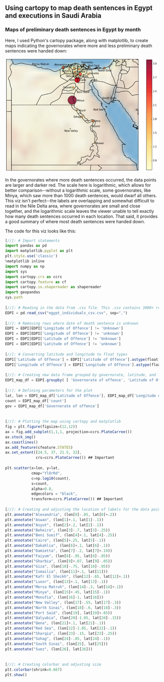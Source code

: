 ## Using cartopy to map  death sentences in Egypt and executions in Saudi Arabia

### Maps of preliminary death sentences in Egypt by month

Here, I used Python's cartopy package, along with matplotlib, to create maps indicating the governorates where more and less preliminary death sentences were handed down:

<img src="images/egypt-prelim-map.png?raw=true"/>

In the governorates where more death sentences occurred, the data points are larger and darker red. The scale here is logarithmic, which allows for better comparison--without a logarithmic scale, some governorates, like Minya, which saw more than 1000 death sentences, would dwarf all others. This viz isn't perfect--the labels are overlapping and somewhat difficult to read in the Nile Delta area, where governorates are small and close together, and the logarithmic scale leaves the viewer unable to tell exactly how many death sentences occurred in each location. That said, it provides a good summary of where most death sentences were handed down.

The code for this viz looks like this:

```javascript
[//]: # Import statements
import pandas as pd
import matplotlib.pyplot as plt
plt.style.use('classic')
%matplotlib inline
import numpy as np
import sys
import cartopy.crs as ccrs
import cartopy.feature as cf
import cartopy.io.shapereader as shapereader
import geopandas
sys.path

[//]: # Reading in the data from .csv file. This .csv contains 3000+ rows, each of which contains information on a discrete individual sentenced to death by an Egyptian court between 2011 and 2018
EDPI = pd.read_csv("egypt_individuals_csv.csv", sep=",")

[//]: # Removing rows where date of death sentence is unknown
EDPI = EDPI[EDPI['Longitude of Offence'] != 'Unknown']
EDPI = EDPI[EDPI['Longitude of Offence'] != 'unknown']
EDPI = EDPI[EDPI['Latitude of Offence'] != 'Unknown']
EDPI = EDPI[EDPI['Latitude of Offence'] != 'unknown']

[//]: # Converting latitude and longitude to float types
EDPI['Latitude of Offence'] = EDPI['Latitude of Offence'].astype(float)
EDPI['Longitude of Offence'] = EDPI['Longitude of Offence'].astype(float)

[//]: # Creating new data frame grouped by governorate, latitude, and longitude, counting the number of death sentences in each location
EDPI_map_df = EDPI.groupby( [ 'Governorate of offence', 'Latitude of Offence', 'Longitude of Offence'] ).size().to_frame(name = 'count').reset_index()

[//]: # Defining parameters for the plot
lat, lon = EDPI_map_df['Latitude of Offence'], EDPI_map_df['Longitude of Offence']
count = EDPI_map_df['count']
gov = EDPI_map_df['Governorate of offence']


[//]: # Plotting the map using cartopy and matplotlib
fig = plt.figure(figsize=(12,12))
ax = fig.add_subplot(1,1,1, projection=ccrs.PlateCarree())
ax.stock_img()
ax.coastlines()
ax.add_feature(cfeature.STATES)
ax.set_extent([24.5, 37, 21.5, 32],
              crs=ccrs.PlateCarree()) ## Important

plt.scatter(x=lon, y=lat,
            cmap="YlOrRd",
            c=np.log10(count),
            s=count,
            alpha=0.8,
            edgecolors = "black",
            transform=ccrs.PlateCarree()) ## Important

[//]: # Creating and adjusting the location of labels for the data points. I did this initially with a for loop, but the labels were too crowded, so I ended up doing this part manually
plt.annotate("Alexandria", (lon[0]-.85, lat[0]+.2))
plt.annotate("Aswan", (lon[1]+.1, lat[1]-.1))
plt.annotate("Asyut", (lon[2]+.2, lat[2]-.1))
plt.annotate("Beheira", (lon[3]-.7, lat[3]-.25))
plt.annotate("Beni Sueif", (lon[4]+.1, lat[4]-.25))
plt.annotate("Cairo", (lon[5]+.25, lat[5]-.1))
plt.annotate("Dakahlia", (lon[6]+.1, lat[6]-.1))
plt.annotate("Damietta", (lon[7]-.2, lat[7]+.19))
plt.annotate("Faiyum", (lon[8]-.95, lat[8]-.05))
plt.annotate("Gharbia", (lon[9]+.07, lat[9]-.05))
plt.annotate("Giza", (lon[10]-.75, lat[10]-.05))
plt.annotate("Ismailia", (lon[11]+.1, lat[11]))
plt.annotate("Kafr El Sheikh", (lon[12]-.65, lat[12]+.1))
plt.annotate("Luxor", (lon[13]+.1, lat[13]-.1))
plt.annotate("Mersa Matruh", (lon[14]-.3, lat[14]+.1))
plt.annotate("Minya", (lon[15]+.45, lat[15]-.1))
plt.annotate("Monufia", (lon[16]-1, lat[16]))
plt.annotate("New Valley", (lon[17]-.55, lat[17]-.3))
plt.annotate("North Sinai", (lon[18]-.6, lat[18]-.3))
plt.annotate("Port Said", (lon[19], lat[19]+.05))
plt.annotate("Qalyubia", (lon[20]-1.05, lat[20]-.15))
plt.annotate("Qena", (lon[21]+.1, lat[21]-.1))
plt.annotate("Red Sea", (lon[22]-1.05, lat[22]-.1))
plt.annotate("Sharqia", (lon[23]-.15, lat[23]-.25))
plt.annotate("Sohag", (lon[24]-.85, lat[24]-.1))
plt.annotate("South Sinai", (lon[25], lat[25]))
plt.annotate("Suez", (lon[26], lat[26]))


[//]: # Creating colorbar and adjusting size
plt.colorbar(shrink=0.667)
plt.show()
```
